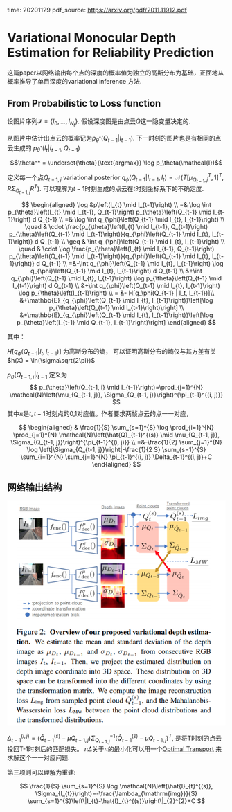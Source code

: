 time: 20201129
pdf_source: https://arxiv.org/pdf/2011.11912.pdf

# Variational Monocular Depth Estimation for Reliability Prediction

这篇paper以网络输出每个点的深度的概率值为独立的高斯分布为基础，正面地从概率推导了单目深度的variational inference 方法.

## From Probabilistic to Loss function

设图片序列$\mathcal{I} = \{I_0, ..., I_{N_t}\}$. 假设深度图是由点云$Q$这一隐变量决定的. 

从图片中估计出点云的概率记为$p_{\theta^*}(Q_{t-1} | I_{t-1})$. 下一时刻的图片也是有相同的点云生成的 $p_{\theta^*}(I_t | I_{t-1}, Q_{t-1})$

$$\theta^*  = \underset{\theta}{\text{argmax}} \log p_\theta(\mathcal{I})$$

定义每一个点$Q_{t-1, j}$ variational posterior $q_\phi(Q_{t-1} | I_{t-1}, I_t) = \mathcal{N}(T[\mu^T_{Q_{t-1},j}, 1]^T, R\Sigma_{Q_{t-1, j}}R^T)$. 可以理解为$t-1$时刻生成的点云在$t$时刻坐标系下的不确定度.

$$
\begin{aligned}
\log &p\left(I_{t} \mid I_{t-1}\right) \\
=& \log \int p_{\theta}\left(I_{t} \mid I_{t-1}, Q_{t-1}\right) p_{\theta}\left(Q_{t-1} \mid I_{t-1}\right) d Q_{t-1} \\
=& \log \int q_{\phi}\left(Q_{t-1} \mid I_{t}, I_{t-1}\right) \\
\quad & \cdot \frac{p_{\theta}\left(I_{t} \mid I_{t-1}, Q_{t-1}\right) p_{\theta}\left(Q_{t-1} \mid I_{t-1}\right)}{q_{\phi}\left(Q_{t-1} \mid I_{t}, I_{t-1}\right)} d Q_{t-1} \\
\geq & \int q_{\phi}\left(Q_{t-1} \mid I_{t}, I_{t-1}\right) \\
\quad & \cdot \log \frac{p_{\theta}\left(I_{t} \mid I_{t-1}, Q_{t-1}\right) p_{\theta}\left(Q_{t-1} \mid I_{t-1}\right)}{q_{\phi}\left(Q_{t-1} \mid I_{t}, I_{t-1}\right)} d Q_{t-1} \\
=&-\int q_{\phi}\left(Q_{t-1} \mid I_{t}, I_{t-1}\right) \log q_{\phi}\left(Q_{t-1} \mid I_{t}, I_{t-1}\right) d Q_{t-1} \\
&+\int q_{\phi}\left(Q_{t-1} \mid I_{t}, I_{t-1}\right) \log p_{\theta}\left(Q_{t-1} \mid I_{t-1}\right) d Q_{t-1} \\
&+\int q_{\phi}\left(Q_{t-1} \mid I_{t}, I_{t-1}\right) \log p_{\theta}\left(I_{t-1}\right) \\
= &- H[q_\phi(Q_{t-1} | I_t, I_{t-1})]\\
&+\mathbb{E}_{q_{\phi}\left(Q_{t-1} \mid I_{t}, I_{t-1}\right)}\left[\log p_{\theta}\left(Q_{t-1} \mid I_{t-1}\right)\right] \\
&+\mathbb{E}_{q_{\phi}\left(Q_{t-1} \mid I_{t}, I_{t-1}\right)}\left[\log p_{\theta}\left(I_{t-1} \mid Q_{t-1}, I_{t-1}\right)\right]
\end{aligned}
$$

其中：

$H[q_\phi(Q_{t-1} | I_t, I_{t-1})]$ 为高斯分布的熵， 可以证明高斯分布的熵仅与其方差有关 $h(X) = \ln(\sigma\sqrt{2\pi})$

$p_\theta(Q_{t-1,i}| I_{t-1}$ 定义为 
$$
p_{\theta}\left(Q_{t-1, i} \mid I_{t-1}\right)=\prod_{j=1}^{N} \mathcal{N}\left(\mu_{Q_{t-1, j}}, \Sigma_{Q_{t-1, j}}\right)^{\pi_{t-1}^{(i, j)}}
$$ 
其中$\pi$是$t, t-1$时刻点的0,1对应值。作者要求两帧点云的点一一对应，

$$
\begin{aligned}
& \frac{1}{S} \sum_{s=1}^{S} \log \prod_{i=1}^{N} \prod_{j=1}^{N} \mathcal{N}\left(\hat{Q}_{t-1}^{(s)} \mid \mu_{Q_{t-1, j}}, \Sigma_{Q_{t-1, j}}\right)^{\pi_{t-1}^{(i, j)}} \\
=&-\frac{1}{2} \sum_{j=1}^{N} \log \left|\Sigma_{Q_{t-1, j}}\right|-\frac{1}{2 S} \sum_{s=1}^{S} \sum_{i=1}^{N} \sum_{j=1}^{N} \pi_{t-1}^{(i, j)} \Delta_{t-1}^{(i, j)}+C
\end{aligned}
$$

## 网络输出结构

![image](res/variational_depth.png)

$\Delta_{t-1}^{(i,j)} = (\hat Q_{t-1}^{(s)} - \mu Q_{t-1,j}) \Sigma^{-1}_{Q_{t-1,j}}(\hat Q_{t-1}^{(s)} - \mu Q_{t-1,j})^T$, 是将T时刻的点云投回T-1时刻后的匹配损失。 $\pi\Delta$关于$\pi$的最小化可以用一个[Optimal Transport](../Summaries/Collections_StereoMatching_KITTI.md) 来求解这个一一对应问题.

第三项则可以理解为重建:

$$
\frac{1}{S} \sum_{s=1}^{S} \log \mathcal{N}\left(\hat{I}_{t}^{(s)}, \Sigma_{I_{t}}\right)=-\frac{\lambda_{\mathrm{img}}}{S} \sum_{s=1}^{S}\left\|I_{t}-\hat{I}_{t}^{(s)}\right\|_{2}^{2}+C
$$
